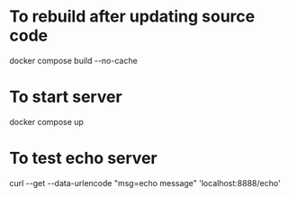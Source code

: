# To rebuild after updating source code
docker compose build --no-cache

# To start server
docker compose up

# To test echo server
curl --get --data-urlencode "msg=echo message" 'localhost:8888/echo'
